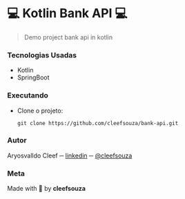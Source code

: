 # :computer: Kotlin Bank API :computer:

> Demo project bank api in kotlin

### Tecnologias Usadas
- Kotlin
- SpringBoot

### Executando
- Clone o projeto:
  ```shell
  git clone https://github.com/cleefsouza/bank-api.git
  ```

### Autor <div id="autor"></div>
Aryosvalldo Cleef ─ [linkedin](https://www.linkedin.com/in/aryosvalldo-cleef/) ─ [@cleefsouza](https://github.com/cleefsouza)

### Meta <div id="meta"></div>
Made with :blue_heart: by **cleefsouza**
